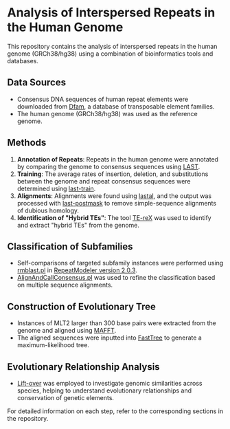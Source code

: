 # Analysis of Interspersed Repeats in the Human Genome

This repository contains the analysis of interspersed repeats in the human genome (GRCh38/hg38) using a combination of bioinformatics tools and databases.

## Data Sources
- Consensus DNA sequences of human repeat elements were downloaded from [Dfam](https://dfam.org/), a database of transposable element families.
- The human genome (GRCh38/hg38) was used as the reference genome.

## Methods
1. **Annotation of Repeats**: Repeats in the human genome were annotated by comparing the genome to consensus sequences using [LAST](https://gitlab.com/mcfrith/last).
2. **Training**: The average rates of insertion, deletion, and substitutions between the genome and repeat consensus sequences were determined using [last-train](https://gitlab.com/mcfrith/last).
3. **Alignments**: Alignments were found using [lastal](https://gitlab.com/mcfrith/last), and the output was processed with [last-postmask](https://gitlab.com/mcfrith/last) to remove simple-sequence alignments of dubious homology.
4. **Identification of "Hybrid TEs"**: The tool [TE-reX](https://gitlab.com/mcfrith/te-rex) was used to identify and extract "hybrid TEs" from the genome.

## Classification of Subfamilies
- Self-comparisons of targeted subfamily instances were performed using [rmblast.pl](https://www.repeatmasker.org/) in [RepeatModeler version 2.0.3](https://www.repeatmasker.org/).
- [AlignAndCallConsensus.pl](https://www.repeatmasker.org/) was used to refine the classification based on multiple sequence alignments.

## Construction of Evolutionary Tree
- Instances of MLT2 larger than 300 base pairs were extracted from the genome and aligned using [MAFFT](https://mafft.cbrc.jp/).
- The aligned sequences were inputted into [FastTree](https://www.microbesonline.org/fasttree/) to generate a maximum-likelihood tree.

## Evolutionary Relationship Analysis
- [Lift-over](https://www.ncbi.nlm.nih.gov/pmc/articles/PMC1000000/) was employed to investigate genomic similarities across species, helping to understand evolutionary relationships and conservation of genetic elements.



For detailed information on each step, refer to the corresponding sections in the repository.








